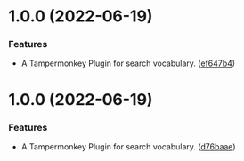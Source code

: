 # 1.0.0 (2022-06-19)


### Features

* A Tampermonkey Plugin for search vocabulary. ([ef647b4](https://github.com/Thinker-ljn/vocabulary-helper/commit/ef647b4d8ad4a080e7fad72474299b903fcd2959))



# 1.0.0 (2022-06-19)


### Features

* A Tampermonkey Plugin for search vocabulary. ([d76baae](https://github.com/Thinker-ljn/vocabulary-helper/commit/d76baaecded2e21a3255fd914c262010c0088581))



